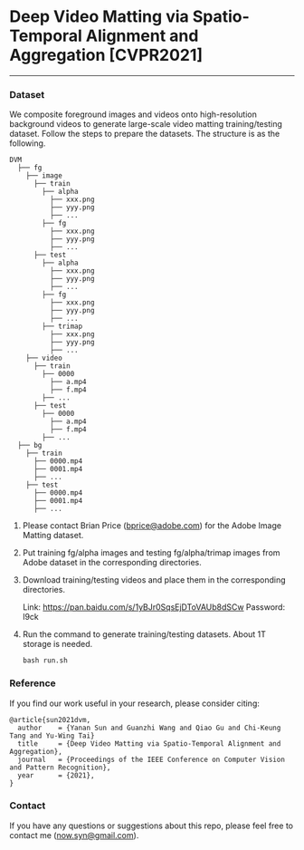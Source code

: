 #  Deep Video Matting via Spatio-Temporal Alignment and Aggregation [CVPR2021]
---

### Dataset

We composite foreground images and videos onto high-resolution background videos to generate large-scale video matting training/testing dataset. Follow the steps to prepare the datasets. The structure is as the following.

```
DVM
  ├── fg
    ├── image
      ├── train
        ├── alpha
          ├── xxx.png
          ├── yyy.png
          ├── ...
        ├── fg
          ├── xxx.png
          ├── yyy.png
          ├── ...
      ├── test
        ├── alpha
          ├── xxx.png
          ├── yyy.png
          ├── ...
        ├── fg
          ├── xxx.png
          ├── yyy.png
          ├── ...
        ├── trimap
          ├── xxx.png
          ├── yyy.png
          ├── ...
    ├── video
      ├── train
        ├── 0000
          ├── a.mp4
          ├── f.mp4
        ├── ...
      ├── test
        ├── 0000
          ├── a.mp4
          ├── f.mp4
        ├── ...
  ├── bg
    ├── train
      ├── 0000.mp4
      ├── 0001.mp4
      ├── ...
    ├── test
      ├── 0000.mp4
      ├── 0001.mp4
      ├── ...
```

 

1. Please contact Brian Price (bprice@adobe.com) for the Adobe Image Matting dataset.

2. Put training fg/alpha images and testing fg/alpha/trimap images from Adobe dataset in the corresponding directories.

3. Download training/testing videos and place them in the corresponding directories. 

   Link: https://pan.baidu.com/s/1yBJr0SqsEjDToVAUb8dSCw  Password: l9ck

4. Run the command to generate training/testing datasets. About 1T storage is needed.

   ```
   bash run.sh
   ```



### Reference

If you find our work useful in your research, please consider citing:

```
@article{sun2021dvm,
  author    = {Yanan Sun and Guanzhi Wang and Qiao Gu and Chi-Keung Tang and Yu-Wing Tai}
  title     = {Deep Video Matting via Spatio-Temporal Alignment and Aggregation},
  journal   = {Proceedings of the IEEE Conference on Computer Vision and Pattern Recognition},
  year      = {2021},
}
```



### Contact

If you have any questions or suggestions about this repo, please feel free to contact me ([now.syn@gmail.com](mailto:now.syn@gmail.com)).
